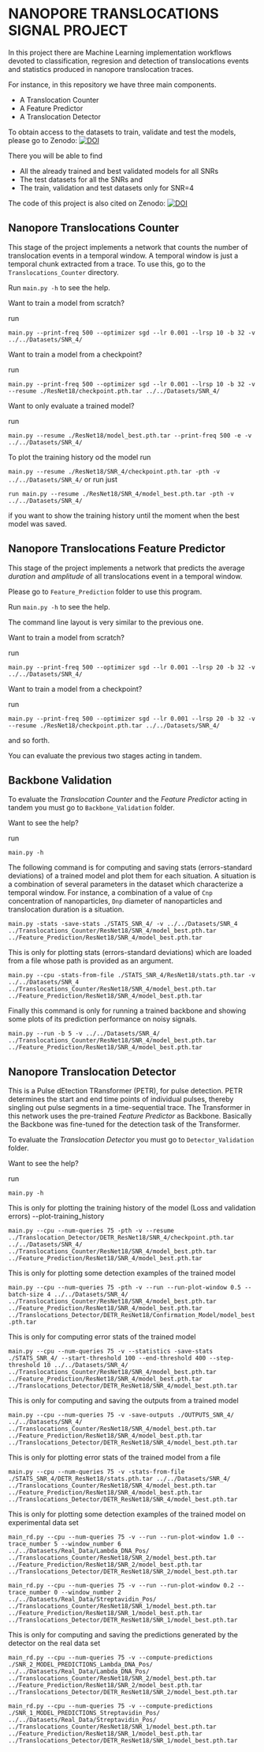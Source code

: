 # NANOPORE TRANSLOCATIONS SIGNAL PROJECT

In this project there are Machine Learning implementation workflows devoted to classification, regresion and detection of translocations events and statistics
produced in nanopore translocation traces.

For instance, in this repository we have three main components.
* A Translocation Counter
* A Feature Predictor
* A Translocation Detector

To obtain access to the datasets to train, validate and test the models, please go to Zenodo:
[![DOI](https://zenodo.org/badge/DOI/10.5281/zenodo.5013856.svg)](https://doi.org/10.5281/zenodo.5013856)

There you will be able to find
* All the already trained and best validated models for all SNRs
* The test datasets for all the SNRs and
* The train, validation and test datasets only for SNR=4

The code of this project is also cited on Zenodo:
[![DOI](https://zenodo.org/badge/321695864.svg)](https://zenodo.org/badge/latestdoi/321695864)

## Nanopore Translocations Counter

This stage of the project implements a network that counts the number of translocation events in a temporal window.
A temporal window is just a temporal chunk extracted from a trace.
To use this, go to the `Translocations_Counter` directory.

Run `main.py -h` to see the help.

Want to train a model from scratch?

run

`main.py --print-freq 500 --optimizer sgd --lr 0.001 --lrsp 10 -b 32 -v ../../Datasets/SNR_4/`

Want to train a model from a checkpoint?

run

`main.py --print-freq 500 --optimizer sgd --lr 0.001 --lrsp 10 -b 32 -v --resume ./ResNet18/checkpoint.pth.tar ../../Datasets/SNR_4/`

Want to only evaluate a trained model?

run

`main.py --resume ./ResNet18/model_best.pth.tar --print-freq 500 -e -v ../../Datasets/SNR_4/`

To plot the training history od the model run

`main.py --resume ./ResNet18/SNR_4/checkpoint.pth.tar -pth -v ../../Datasets/SNR_4/` or run just

`run main.py --resume ./ResNet18/SNR_4/model_best.pth.tar -pth -v ../../Datasets/SNR_4/`

if you want to show the training history until the moment when the best model was saved.

## Nanopore Translocations Feature Predictor

This stage of the project implements a network that predicts the average *duration* and *amplitude* of all translocations event in a temporal window.

Please go to `Feature_Prediction` folder to use this program.

Run `main.py -h` to see the help.

The command line layout is very similar to the previous one.

Want to train a model from scratch?

run

`main.py --print-freq 500 --optimizer sgd --lr 0.001 --lrsp 20 -b 32 -v ../../Datasets/SNR_4/`

Want to train a model from a checkpoint?

run

`main.py --print-freq 500 --optimizer sgd --lr 0.001 --lrsp 20 -b 32 -v --resume ./ResNet18/checkpoint.pth.tar ../../Datasets/SNR_4/`

and so forth.

You can evaluate the previous two stages acting in tandem.

## Backbone Validation

To evaluate the *Translocation Counter* and the *Feature Predictor* acting in tandem you must go to `Backbone_Validation` folder.

Want to see the help?

run

`main.py -h`

The following command is for computing and saving stats (errors-standard deviations) of a trained model and plot them for each situation.
A situation is a combination of several parameters in the dataset which characterize a temporal window.
For instance, a combination of a value of `Cnp` concentration of nanoparticles, `Dnp` diameter of nanoparticles and translocation duration is a situation.

`main.py -stats -save-stats ./STATS_SNR_4/ -v ../../Datasets/SNR_4 ../Translocations_Counter/ResNet18/SNR_4/model_best.pth.tar ../Feature_Prediction/ResNet18/SNR_4/model_best.pth.tar`


This is only for plotting stats (errors-standard deviations) which are loaded from a file whose path is provided as an argument.

`main.py --cpu -stats-from-file ./STATS_SNR_4/ResNet18/stats.pth.tar -v ../../Datasets/SNR_4 ../Translocations_Counter/ResNet18/SNR_4/model_best.pth.tar ../Feature_Prediction/ResNet18/SNR_4/model_best.pth.tar`


Finally this command is only for running a trained backbone and showing some plots of its prediction performance on noisy signals.

`main.py --run -b 5 -v ../../Datasets/SNR_4/ ../Translocations_Counter/ResNet18/SNR_4/model_best.pth.tar ../Feature_Prediction/ResNet18/SNR_4/model_best.pth.tar`

## Nanopore Translocation Detector

This is a Pulse dEtection TRansformer (PETR), for pulse detection. PETR determines the start and end time points of individual pulses, thereby singling out pulse segments in a time-sequential trace.
The Transformer in this network uses the pre-trained *Feature Predictor* as Backbone.
Basically the Backbone was fine-tuned for the detection task of the Transformer.

To evaluate the *Translocation Detector* you must go to `Detector_Validation` folder.

Want to see the help?

run

`main.py -h`

This is only for plotting the training history of the model (Loss and validation errors) --plot-training_history

`main.py --cpu --num-queries 75 -pth -v --resume ../Translocation_Detector/DETR_ResNet18/SNR_4/checkpoint.pth.tar ../../Datasets/SNR_4/ ../Translocations_Counter/ResNet18/SNR_4/model_best.pth.tar ../Feature_Prediction/ResNet18/SNR_4/model_best.pth.tar`

This is only for plotting some detection examples of the trained model

`main.py --cpu --num-queries 75 -pth -v --run --run-plot-window 0.5 --batch-size 4 ../../Datasets/SNR_4/ ../Translocations_Counter/ResNet18/SNR_4/model_best.pth.tar ../Feature_Prediction/ResNet18/SNR_4/model_best.pth.tar ../Translocations_Detector/DETR_ResNet18/Confirmation_Model/model_best.pth.tar`

This is only for computing error stats of the trained model

`main.py --cpu --num-queries 75 -v --statistics -save-stats ./STATS_SNR_4/ --start-threshold 100 --end-threshold 400 --step-threshold 10 ../../Datasets/SNR_4/ ../Translocations_Counter/ResNet18/SNR_4/model_best.pth.tar ../Feature_Prediction/ResNet18/SNR_4/model_best.pth.tar ../Translocations_Detector/DETR_ResNet18/SNR_4/model_best.pth.tar`

This is only for computing and saving the outputs from a trained model

`main.py --cpu --num-queries 75 -v -save-outputs ./OUTPUTS_SNR_4/ ../../Datasets/SNR_4/ ../Translocations_Counter/ResNet18/SNR_4/model_best.pth.tar ../Feature_Prediction/ResNet18/SNR_4/model_best.pth.tar ../Translocations_Detector/DETR_ResNet18/SNR_4/model_best.pth.tar`

This is only for plotting error stats of the trained model from a file

`main.py --cpu --num-queries 75 -v -stats-from-file ./STATS_SNR_4/DETR_ResNet18/stats.pth.tar ../../Datasets/SNR_4/ ../Translocations_Counter/ResNet18/SNR_4/model_best.pth.tar ../Feature_Prediction/ResNet18/SNR_4/model_best.pth.tar ../Translocations_Detector/DETR_ResNet18/SNR_4/model_best.pth.tar`

This is only for plotting some detection examples of the trained model on experimental data set

```
main_rd.py --cpu --num-queries 75 -v --run --run-plot-window 1.0 --trace_number 5 --window_number 6 ../../Datasets/Real_Data/Lambda_DNA_Pos/ ../Translocations_Counter/ResNet18/SNR_2/model_best.pth.tar ../Feature_Prediction/ResNet18/SNR_2/model_best.pth.tar ../Translocations_Detector/DETR_ResNet18/SNR_2/model_best.pth.tar

main_rd.py --cpu --num-queries 75 -v --run --run-plot-window 0.2 --trace_number 0 --window_number 2 ../../Datasets/Real_Data/Streptavidin_Pos/ ../Translocations_Counter/ResNet18/SNR_1/model_best.pth.tar ../Feature_Prediction/ResNet18/SNR_1/model_best.pth.tar ../Translocations_Detector/DETR_ResNet18/SNR_1/model_best.pth.tar
```

This is only for computing and saving the predictions generated by the detector on the real data set

```
main_rd.py --cpu --num-queries 75 -v --compute-predictions ./SNR_2_MODEL_PREDICTIONS_Lambda_DNA_Pos/ ../../Datasets/Real_Data/Lambda_DNA_Pos/ ../Translocations_Counter/ResNet18/SNR_2/model_best.pth.tar ../Feature_Prediction/ResNet18/SNR_2/model_best.pth.tar ../Translocations_Detector/DETR_ResNet18/SNR_2/model_best.pth.tar

main_rd.py --cpu --num-queries 75 -v --compute-predictions ./SNR_1_MODEL_PREDICTIONS_Streptavidin_Pos/ ../../Datasets/Real_Data/Streptavidin_Pos/ ../Translocations_Counter/ResNet18/SNR_1/model_best.pth.tar ../Feature_Prediction/ResNet18/SNR_1/model_best.pth.tar ../Translocations_Detector/DETR_ResNet18/SNR_1/model_best.pth.tar
```
